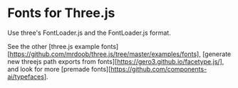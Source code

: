 # Fonts for Three.js

Use three's FontLoader.js and the FontLoader.js format.

See the other [three.js example fonts][https://github.com/mrdoob/three.js/tree/master/examples/fonts], [generate new threejs path exports from fonts][https://gero3.github.io/facetype.js/], and look for more [premade fonts][https://github.com/components-ai/typefaces].
